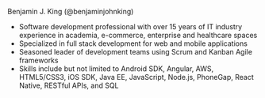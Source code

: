 Benjamin J. King (@benjaminjohnking)
- Software development professional with over 15 years of IT industry experience in academia, e-commerce, enterprise and healthcare spaces
- Specialized in full stack development for web and mobile applications
- Seasoned leader of development teams using Scrum and Kanban Agile frameworks
- Skills include but not limited to Android SDK, Angular, AWS, HTML5/CSS3, iOS SDK, Java EE, JavaScript, Node.js, PhoneGap, React Native, RESTful APIs, and SQL
